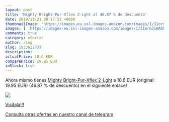 ```yaml
---
layout: post
title: 'Mighty Bright-Pur-Xflex 2-Lght al 46.87 % de descuento'
date: 2019/11/21 08:17:52 +0000
thumbnailImage: 'https://images-eu.ssl-images-amazon.com/images/I/31orm3iWADL._SL200_.jpg'
images: [ 'https://images-eu.ssl-images-amazon.com/images/I/31orm3iWADL._SL200_.jpg' ]
comments: true
category: ofertas
author: ring
slug: 1933622733
description:
actualPrice: 10.6 EUR
comparePrice: 19.95 EUR
inStock: true
---
```


Ahora mismo tienes [Mighty Bright-Pur-Xflex 2-Lght](https://www.amazon.com/dp/1933622733/?tag=redken08-20) a 10.6 EUR (original: 19.95 EUR) (46.87 %  de descuento) en el siguiente enlace!

[![](https://images-eu.ssl-images-amazon.com/images/I/31orm3iWADL._SL200_.jpg)](https://www.amazon.com/dp/1933622733/?tag=redken08-20)

[Visítala!!!](https://www.amazon.com/dp/1933622733/?tag=redken08-20)

[Consulta otras ofertas en nuestro canal de telegram](https://t.me/s/ofertas25)
